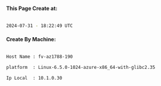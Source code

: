 
   
#### This Page Create at:

```bash

2024-07-31 - 18:22:49 UTC

```

#### Create By Machine:

```bash

Host Name : fv-az1788-190

platform  : Linux-6.5.0-1024-azure-x86_64-with-glibc2.35

Ip Local  : 10.1.0.30

```

